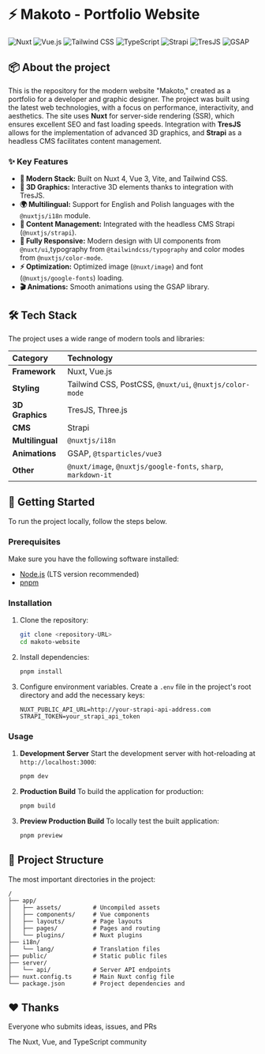 # ⚡ Makoto - Portfolio Website

![Nuxt](https://img.shields.io/badge/Nuxt-00DC82?style=for-the-badge&logo=nuxt.js&logoColor=white)
![Vue.js](https://img.shields.io/badge/Vue.js-4FC08D?style=for-the-badge&logo=vue.js&logoColor=white)
![Tailwind CSS](https://img.shields.io/badge/Tailwind_CSS-38B2AC?style=for-the-badge&logo=tailwind-css&logoColor=white)
![TypeScript](https://img.shields.io/badge/TypeScript-3178C6?style=for-the-badge&logo=typescript&logoColor=white)
![Strapi](https://img.shields.io/badge/Strapi-2E7EEA?style=for-the-badge&logo=strapi&logoColor=white)
![TresJS](https://img.shields.io/badge/TresJS-82DBC5?style=for-the-badge&logo=three.js&logoColor=black)
![GSAP](https://img.shields.io/badge/GSAP-00DC82?style=for-the-badge&logo=gsap&logoColor=white)

## 📦 About the project

This is the repository for the modern website "Makoto," created as a portfolio for a developer and graphic designer. The project was built using the latest web technologies, with a focus on performance, interactivity, and aesthetics. The site uses **Nuxt** for server-side rendering (SSR), which ensures excellent SEO and fast loading speeds. Integration with **TresJS** allows for the implementation of advanced 3D graphics, and **Strapi** as a headless CMS facilitates content management.

### ✨ Key Features

* **🚀 Modern Stack:** Built on Nuxt 4, Vue 3, Vite, and Tailwind CSS.
* **🎨 3D Graphics:** Interactive 3D elements thanks to integration with TresJS.
* **🌍 Multilingual:** Support for English and Polish languages with the `@nuxtjs/i18n` module.
* **📝 Content Management:** Integrated with the headless CMS Strapi (`@nuxtjs/strapi`).
* **📱 Fully Responsive:** Modern design with UI components from `@nuxt/ui`,typography from `@tailwindcss/typography` and color modes from `@nuxtjs/color-mode`.
* **⚡ Optimization:** Optimized image (`@nuxt/image`) and font (`@nuxtjs/google-fonts`) loading.
* **🎬 Animations:** Smooth animations using the GSAP library.

## 🛠️ Tech Stack

The project uses a wide range of modern tools and libraries:

| Category | Technology |
| :--- | :--- |
| **Framework** | Nuxt, Vue.js |
| **Styling** | Tailwind CSS, PostCSS, `@nuxt/ui`, `@nuxtjs/color-mode` |
| **3D Graphics** | TresJS, Three.js |
| **CMS** | Strapi |
| **Multilingual** | `@nuxtjs/i18n` |
| **Animations** | GSAP, `@tsparticles/vue3` |
| **Other** | `@nuxt/image`, `@nuxtjs/google-fonts`, `sharp`, `markdown-it` |

## 🚀 Getting Started

To run the project locally, follow the steps below.

### Prerequisites

Make sure you have the following software installed:
* [Node.js](https://nodejs.org/en/) (LTS version recommended)
* [pnpm](https://pnpm.io/installation)

### Installation

1.  Clone the repository:
    ```bash
    git clone <repository-URL>
    cd makoto-website
    ```

2.  Install dependencies:
    ```bash
    pnpm install
    ```

3.  Configure environment variables. Create a `.env` file in the project's root directory and add the necessary keys:
    ```env
    NUXT_PUBLIC_API_URL=http://your-strapi-api-address.com
    STRAPI_TOKEN=your_strapi_api_token
    ```

### Usage

1.  **Development Server**
    Start the development server with hot-reloading at `http://localhost:3000`:
    ```bash
    pnpm dev
    ```

2.  **Production Build**
    To build the application for production:
    ```bash
    pnpm build
    ```

3.  **Preview Production Build**
    To locally test the built application:
    ```bash
    pnpm preview
    ```

## 📂 Project Structure

The most important directories in the project:
```
/
├── app/
│   ├── assets/         # Uncompiled assets
│   ├── components/     # Vue components
│   ├── layouts/        # Page layouts
│   ├── pages/          # Pages and routing
│   └── plugins/        # Nuxt plugins
├── i18n/
│   └── lang/           # Translation files
├── public/             # Static public files
├── server/
│   └── api/            # Server API endpoints
├── nuxt.config.ts      # Main Nuxt config file
└── package.json        # Project dependencies and 
```


## ❤️ Thanks

Everyone who submits ideas, issues, and PRs

The Nuxt, Vue, and TypeScript community